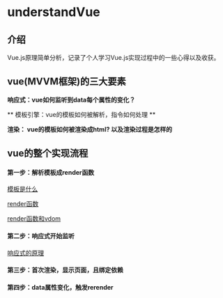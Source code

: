 # understandVue

## 介绍
  Vue.js原理简单分析，记录了个人学习Vue.js实现过程中的一些心得以及收获。

## vue(MVVM框架)的三大要素
**响应式：vue如何监听到data每个属性的变化？**

** 模板引擎：vue的模板如何被解析，指令如何处理 **

**渲染： vue的模板如何被渲染成html? 以及渲染过程是怎样的**

## vue的整个实现流程
#### 第一步：解析模板成render函数
[模板是什么](./docs/模板的本质.md)

[render函数](./docs/render函数.md)

[render函数和vdom](./docs/render函数和vdom.md)

#### 第二步：响应式开始监听
[响应式的原理](./docs/响应式的原理.md)

#### 第三步：首次渲染，显示页面，且绑定依赖

#### 第四步：data属性变化，触发rerender
